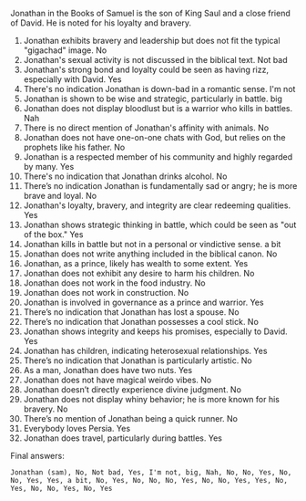 Jonathan in the Books of Samuel is the son of King Saul and a close friend of David. He is noted for his loyalty and bravery.

1. Jonathan exhibits bravery and leadership but does not fit the typical "gigachad" image. No
2. Jonathan's sexual activity is not discussed in the biblical text. Not bad
3. Jonathan's strong bond and loyalty could be seen as having rizz, especially with David. Yes
4. There's no indication Jonathan is down-bad in a romantic sense. I'm not 
5. Jonathan is shown to be wise and strategic, particularly in battle. big
6. Jonathan does not display bloodlust but is a warrior who kills in battles. Nah
7. There is no direct mention of Jonathan's affinity with animals. No
8. Jonathan does not have one-on-one chats with God, but relies on the prophets like his father. No 
9. Jonathan is a respected member of his community and highly regarded by many. Yes
10. There's no indication that Jonathan drinks alcohol. No
11. There’s no indication Jonathan is fundamentally sad or angry; he is more brave and loyal. No
12. Jonathan's loyalty, bravery, and integrity are clear redeeming qualities. Yes
13. Jonathan shows strategic thinking in battle, which could be seen as "out of the box." Yes
14. Jonathan kills in battle but not in a personal or vindictive sense. a bit
15. Jonathan does not write anything included in the biblical canon. No
16. Jonathan, as a prince, likely has wealth to some extent. Yes
17. Jonathan does not exhibit any desire to harm his children. No
18. Jonathan does not work in the food industry. No
19. Jonathan does not work in construction. No
20. Jonathan is involved in governance as a prince and warrior. Yes
21. There’s no indication that Jonathan has lost a spouse. No
22. There’s no indication that Jonathan possesses a cool stick. No
23. Jonathan shows integrity and keeps his promises, especially to David. Yes
24. Jonathan has children, indicating heterosexual relationships. Yes
25. There’s no indication that Jonathan is particularly artistic. No
26. As a man, Jonathan does have two nuts. Yes
27. Jonathan does not have magical weirdo vibes. No
28. Jonathan doesn’t directly experience divine judgment. No
29. Jonathan does not display whiny behavior; he is more known for his bravery. No
30. There’s no mention of Jonathan being a quick runner. No
31. Everybody loves Persia. Yes
32. Jonathan does travel, particularly during battles. Yes

Final answers:

```Jonathan (sam), No, Not bad, Yes, I'm not, big, Nah, No, No, Yes, No, No, Yes, Yes, a bit, No, Yes, No, No, No, Yes, No, No, Yes, Yes, No, Yes, No, No, Yes, No, Yes```